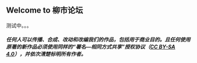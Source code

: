## Welcome to 柳市论坛

测试中。。。


##### 任何人可以传播、合成、改动和改编我们的作品，包括用于商业目的。且任何使用原著的新作品必须使用同样的“署名—相同方式共享”授权协议（[CC BY-SA 4.0](https://creativecommons.org/licenses/by-sa/4.0/)），并依次清楚标明所有作者。

